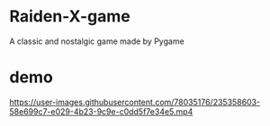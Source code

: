 # Raiden-X-game
A classic and  nostalgic game made by Pygame

# demo

https://user-images.githubusercontent.com/78035176/235358603-58e699c7-e029-4b23-9c9e-c0dd5f7e34e5.mp4
